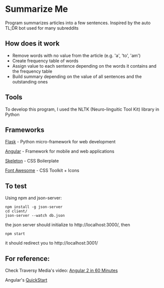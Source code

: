 # Summarize Me
Program summarizes articles into a few sentences. Inspired by the auto TL;DR bot used for many subreddits

## How does it work
- Remove words with no value from the article (e.g. 'a', 'to', 'am')
- Create frequency table of words
- Assign value to each sentence depending on the words it contains and the frequency table
- Build summary depending on the value of all sentences and the outstanding ones

## Tools
To develop this program, I used the NLTK (Neuro-linguitic Tool Kit) library in Python

## Frameworks

[Flask](http://flask.pocoo.org/) - Python micro-framework for web development

[Angular](https://angular.io/) - Framework for mobile and web applications

[Skeleton](http://getskeleton.com/) - CSS Boilerplate

[Font Awesome](http://fontawesome.io/) - CSS Toolkit + Icons

## To test

Using npm and json-server:
```
npm install -g json-server
cd client/
json-server --watch db.json
```
the json server should initialize to http://localhost:3000/, then
```
npm start
```
it should redirect you to http://localhost:3001/


## For reference:

Check Traversy Media's video: [Angular 2 in 60 Minutes](https://www.youtube.com/watch?v=-zW1zHqsdyc)

Angular's [QuickStart](https://github.com/angular/quickstart)
